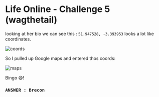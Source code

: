 # Life Online - Challenge 5 (wagthetail)

looking at her bio we can see this : `51.947528, -3.393953` looks a lot like coordinates.

![coords](https://user-images.githubusercontent.com/66634743/115954943-c811e400-a504-11eb-9fdd-024e20c80319.png)

So I pulled up Google maps and entered thos coords:

![maps](https://user-images.githubusercontent.com/66634743/115954960-dc55e100-a504-11eb-8e7e-d7428f976124.png)

Bingo 😄!

### `ANSWER : Brecon`

